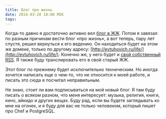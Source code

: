 ```yaml
---
title: Блог про жизнь
date: 2014-03-28 18:00 MSK
tags:
---
```


Когда-то давно я достаточно активно вел [блог в ЖЖ](http://evtuhovich.livejournal.com/). Потом я завязал по разным
причинам вести блог «про жизнь», а вот теперь, пару лет спустя, решил вернуться к его ведению. Он находиться будет на
этом же домене, только по другому адресу: [http://evtuhovich.ru/life/](http://evtuhovich.ru/life/). Конечно же, у него
будет и [свой собственный RSS](http://evtuhovich.ru/life/atom.xml). Я также буду транслировать его в свой старый ЖЖ.

Этот блог по прежнему будет исключительно техническим. Но иногда хочется написать еще о чем-то, что не относится к моей
работе, и писать это сюда я посчитал неправильным.

Не знаю, стоит ли вам подписываться на мой новый блог. Я там буду писать о всяком разном, что меня интересует: музыка,
религия, книги, кино, айкидо и других вещах. Буду рад, если вы будете заглядывать ко мне на огонек, и я буду для вас не
только человеком, который пишет про Chef и PostgreSQL.
